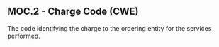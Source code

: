 ## MOC.2 - Charge Code (CWE)

The code identifying the charge to the ordering entity for the services performed.
